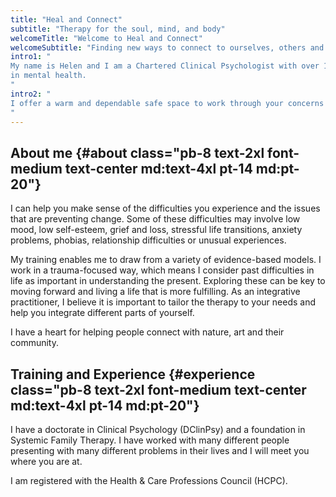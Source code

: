 ```yaml
---
title: "Heal and Connect"
subtitle: "Therapy for the soul, mind, and body"
welcomeTitle: "Welcome to Heal and Connect"
welcomeSubtitle: "Finding new ways to connect to ourselves, others and nature."
intro1: "
My name is Helen and I am a Chartered Clinical Psychologist with over 10 years experience working
in mental health.
"
intro2: "
I offer a warm and dependable safe space to work through your concerns and difficulties.
"
---
```


## About me {#about class="pb-8 text-2xl font-medium text-center md:text-4xl pt-14 md:pt-20"}

I can help you make sense of the difficulties you experience and the issues that are preventing
change. Some of these difficulties may involve low mood, low self-esteem, grief and loss,
stressful life transitions, anxiety problems, phobias, relationship difficulties or unusual
experiences.

My training enables me to draw from a variety of evidence-based models. I work in a trauma-focused
way, which means I consider past difficulties in life as important in understanding the present.
Exploring these can be key to moving forward and living a life that is more fulfilling.  As an
integrative practitioner, I believe it is important to tailor the therapy to your needs and help
you integrate different parts of yourself.

I have a heart for helping people connect with nature, art and their community.

## Training and Experience {#experience class="pb-8 text-2xl font-medium text-center md:text-4xl pt-14 md:pt-20"}

I have a doctorate in Clinical Psychology (DClinPsy) and a foundation in Systemic Family Therapy.
I have worked with many different people presenting with many different problems in their lives
and I will meet you where you are at.

I am registered with the Health & Care Professions Council (HCPC).

